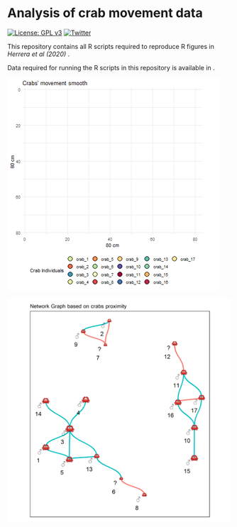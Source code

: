Analysis of crab movement data
=============

[![License: GPL v3](https://img.shields.io/badge/License-GPLv3-blue.svg)](https://www.gnu.org/licenses/gpl-3.0)
[![Twitter](https://img.shields.io/twitter/follow/CexyNature?style=social)](https://twitter.com/cexynature?lang=en)

This repository contains all R scripts required to reproduce R figures in *Herrera et al (2020) <paper name>*.

Data required for running the R scripts in this repository is available in <data-link>.


![](src/img_repo/Crab_movement_animation.gif)


![](src/img_repo/GP010016_fast_network.png)


